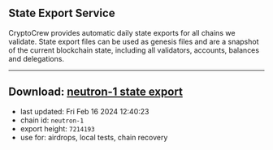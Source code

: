 ## State Export Service
CryptoCrew provides automatic daily state exports for all chains we validate. State export files can be used as genesis files and are a snapshot of the current blockchain state, including all validators, accounts, balances and delegations.

---
**Download: [neutron-1 state export](https://dl-eu2.ccvalidators.com/SERVICE/neutron/neutron-1_export_7214193.json)**
---

- last updated: Fri Feb 16 2024 12:40:23
- chain id: `neutron-1`
- export height: `7214193`
- use for: airdrops, local tests, chain recovery
